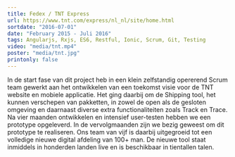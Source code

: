 ```yaml
---
title: Fedex / TNT Express
url: https://www.tnt.com/express/nl_nl/site/home.html
sortdate: "2016-07-01"
date: "February 2015 - Juli 2016"
tags: Angularjs, Rxjs, ES6, Restful, Ionic, Scrum, Git, Testing
video: "media/tnt.mp4"
poster: "media/tnt.jpg"
printonly: false
---
```

In de start fase van dit project heb in een klein zelfstandig opererend Scrum team gewerkt aan het ontwikkelen van een toekomst visie voor de TNT website en mobiele applicatie. Het ging daarbij om de Shipping tool, het kunnen verschepen van pakketten, in zowel de open als de gesloten omgeving en daarnaast diverse extra functionaliteiten zoals Track en Trace. Na vier maanden ontwikkelen en intensief user-testen hebben we een prototype opgeleverd. In de vervolgmaanden zijn we bezig geweest om dit prototype te realiseren. Ons team van vijf is daarbij uitgegroeid tot een volledige nieuwe digital afdeling van 100+ man. De nieuwe tool staat inmiddels in honderden landen live en is beschikbaar in tientallen talen.
